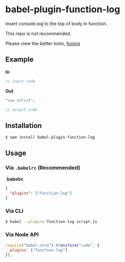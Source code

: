 # babel-plugin-function-log

Insert console.log to the top of body in function.

This repo is not recommended.

Please view the better tools, [funlog](https://www.npmjs.com/package/@freddyzeng/funlog)

## Example

**In**

```js
// input code
```

**Out**

```js
"use strict";

// output code
```

## Installation

```sh
$ npm install babel-plugin-function-log
```

## Usage

### Via `.babelrc` (Recommended)

**.babelrc**

```json
{
  "plugins": ["function-log"]
}
```

### Via CLI

```sh
$ babel --plugins function-log script.js
```

### Via Node API

```javascript
require("babel-core").transform("code", {
  plugins: ["function-log"]
});
```
